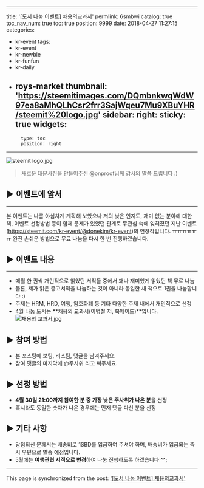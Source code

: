 
---
title: '[도서 나눔 이벤트] 채용의교과서'
permlink: 6smbwi
catalog: true
toc_nav_num: true
toc: true
position: 9999
date: 2018-04-27 11:27:15
categories:
- kr-event
tags:
- kr-event
- kr-newbie
- kr-funfun
- kr-daily
- roys-market
thumbnail: 'https://steemitimages.com/DQmbnkwqWdW97ea8aMhQLhCsr2frr3SajWqeu7Mu9XBuYHR/steemit%20logo.jpg'
sidebar:
    right:
        sticky: true
widgets:
    -
        type: toc
        position: right
---


![steemit logo.jpg](https://steemitimages.com/DQmbnkwqWdW97ea8aMhQLhCsr2frr3SajWqeu7Mu9XBuYHR/steemit%20logo.jpg)

> 새로운 대문사진을 만들어주신 @onproof님께 감사의 말씀 드립니다 :)


## ▶ 이벤트에 앞서
***

본 이벤트는 나름 야심차계 계획해 보았으나 저의 낮은 인지도, 재미 없는 분야에 대한 책, 이벤트 선정방법 등이 함께 문제가 있었던 관계로 무관심 속에 잊혀졌던 지난 이벤트(https://steemit.com/kr-event/@donekim/kr-event)의 연장작입니다. ㅠㅠㅠㅠㅠㅠ 완전 손쉬운 방법으로 무료 나눔을 다시 한 번 진행하겠습니다.


## ▶ 이벤트 내용
***
- 매월 한 권씩 개인적으로 읽었던 서적들 중에서 꽤나 재미있게 읽었던 책 무료 나눔
- 물론, 제가 읽은 중고서적을 나눔하는 것이 아니라 동일한 새 책으로 1권을 나눔합니다 :)
- 주제는 HRM, HRD, 여행, 암호화폐 등 기타 다양한 주제 내에서 개인적으로 선정
- 4월 나눔 도서는 **채용의 교과서(이병철 저, 북메이드)**입니다.
![채용의 교과서.jpg](https://steemitimages.com/DQmNeLU2ZqXyDoPnDCgw85HPvpc8JhBZ6UQvDRzNQQqa3tz/%EC%B1%84%EC%9A%A9%EC%9D%98%20%EA%B5%90%EA%B3%BC%EC%84%9C.jpg)


## ▶ 참여 방법
- 본 포스팅에 보팅, 리스팀, 댓글을 남겨주세요.
- 참여 댓글의 마지막에  @주사위 라고 써주세요.

## ▶ 선정 방법
- **4월 30일 21:00까지 참여한 분 중 가장 낮은 주사위가 나온 분**을 선정
- 혹시라도 동일한 숫자가 나온 경우에는 먼저 댓글 다신 분을 선정


## ▶ 기타 사항
- 당첨되신 분께서는 배송비로 1SBD를 입금하여 주셔야 하며, 배송비가 입금되는 즉시 우편으로 발송 예정입니다.
- 5월에는 **여행관련 서적으로 변경**하여 나눔 진행하도록 하겠습니다 ^^;

- - -

This page is synchronized from the post: ['[도서 나눔 이벤트] 채용의교과서'](https://steemit.com/@donekim/6smbwi)
